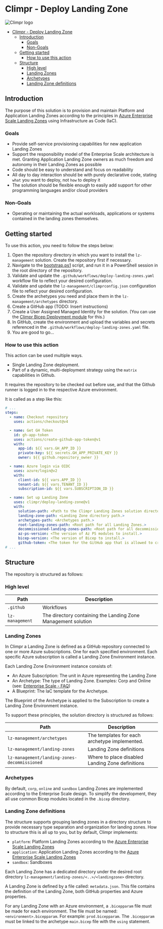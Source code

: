 # Climpr - Deploy Landing Zone

![Climpr logo](https://www.climpr.com/img/about.jpg)

<!-- TOC -->

- [Climpr - Deploy Landing Zone](#climpr---deploy-landing-zone)
  - [Introduction](#introduction)
    - [Goals](#goals)
    - [Non-Goals](#non-goals)
  - [Getting started](#getting-started)
    - [How to use this action](#how-to-use-this-action)
  - [Structure](#structure)
    - [High level](#high-level)
    - [Landing Zones](#landing-zones)
    - [Archetypes](#archetypes)
    - [Landing Zone definitions](#landing-zone-definitions)

<!-- /TOC -->

## Introduction

The purpose of this solution is to provision and maintain Platform and Application Landing Zones according to the principles in [Azure Enterprise Scale Landing Zones](https://learn.microsoft.com/en-us/azure/cloud-adoption-framework/ready/landing-zone/) using Infrastructure as Code (IaC).

### Goals

- Provide self-service provisioning capabilities for new application Landing Zones
- Support the responsibility model of the Enterprise Scale architecture is met. Granting Application Landing Zone owners as much freedom and autonomy in their Landing Zones as possible
- Code should be easy to understand and focus on readability
- All day to day interaction should be with purely declarative code, stating `what` you want to deploy, not `how` to deploy it
- The solution should be flexible enough to easily add support for other programming languages and/or cloud providers

### Non-Goals

- Operating or maintaining the actual workloads, applications or systems contained in the landing zones themselves.

## Getting started

To use this action, you need to follow the steps below:

1. Open the repository directory in which you want to install the `lz-management` solution. Create the repository first if necessary.
2. Navigate to the [bootstrap.ps1](https://insertlinkhere) script, and run it in a PowerShell session in the root directory of the repository.
3. Validate and update the `.github/workflows/deploy-landing-zones.yaml` workflow file to reflect your desired configuration.
4. Validate and update the `lz-management/climprconfig.json` configuration file to reflect your desired configuration.
5. Create the archetypes you need and place them in the `lz-management/archetypes` directory.
6. Create a GitHub app (TODO: Insert instructions)
7. Create a User Assigned Managed Identity for the solution. (You can use the [Climpr Bicep Deployment module](https://github.com/climpr/deploy-bicep/) for this.)
8. In GitHub, create the environment and upload the variables and secrets referenced in the `.github/workflows/deploy-landing-zones.yaml` file.
9. You are good to go...

### How to use this action

This action can be used multiple ways.

- Single Landing Zone deployment.
- Part of a dynamic, multi-deployment strategy using the `matrix` capabilities in Github.

It requires the repository to be checked out before use, and that the Github runner is logged in to the respective Azure environment.

It is called as a step like this:

```yaml
# ...
steps:
  - name: Checkout repository
    uses: actions/checkout@v4

  - name: Get GH Token
    id: gh-app-token
    uses: actions/create-github-app-token@v1
    with:
      app-id: ${{ vars.GH_APP_ID }}
      private-key: ${{ secrets.GH_APP_PRIVATE_KEY }}
      owner: ${{ github.repository_owner }}

  - name: Azure login via OIDC
    uses: azure/login@v2
    with:
      client-id: ${{ vars.APP_ID }}
      tenant-id: ${{ vars.TENANT_ID }}
      subscription-id: ${{ vars.SUBSCRIPTION_ID }}

  - name: Set up Landing Zone
    uses: climpr/deploy-landing-zone@v1
    with:
      solution-path: <Path to the Climpr Landing Zones solution directory.>
      landing-zone-path: <Landing Zone directory path.>
      archetypes-path: <Archetypes path.>
      root-landing-zones-path: <Root path for all Landing Zones.>
      decommissioned-landing-zones-path: <Root path for all decommissioned Landing Zones.>
      az-ps-version: <The version of Az PS modules to install.>
      bicep-version: <The version of Bicep to install.>
      github-token: <The token for the GitHub app that is allowed to create and update repositories in the organization.>
# ...
```

## Structure

The repository is structured as follows:

### High level

| Path            | Description                                                   |
| --------------- | ------------------------------------------------------------- |
| `.github`       | Workflows                                                     |
| `lz-management` | The directory containing the Landing Zone Management solution |

### Landing Zones

In Climpr a Landing Zone is defined as a GitHub repository connected to one or more Azure subscriptions. One for each specified environment. Each specific Azure subscription is called a Landing Zone Environment instance.

Each Landing Zone Environment instance consists of:

- An Azure Subscription: The unit in Azure representing the Landing Zone
- An Archetype: The type of Landing Zone. Examples: Corp and Online (see: [Enterprise Scale - FAQ](https://learn.microsoft.com/en-us/azure/cloud-adoption-framework/ready/enterprise-scale/faq#what-about-our-management-group-hierarchy))
- A Blueprint: The IaC template for the Archetype.

The Blueprint of the Archetype is applied to the Subscription to create a Landing Zone Environment instance.

To support these principles, the solution directory is structured as follows:

| Path                                         | Description                                      |
| -------------------------------------------- | ------------------------------------------------ |
| `lz-management/archetypes`                   | The templates for each archetype implemented.    |
| `lz-management/landing-zones`                | Landing Zone definitions                         |
| `lz-management/landing-zones-decommissioned` | Where to place disabled Landing Zone definitions |

### Archetypes

By default, `corp`, `online` and `sandbox` Landing Zones are implemented according to the Enterprise Scale design.
To simplify the development, they all use common Bicep modules located in the `.bicep` directory.

### Landing Zone definitions

The structure supports grouping landing zones in a directory structure to provide necessary type separation and organization for landing zones. How to structure this is all up to you, but by default, Climpr implements:

- `platform`: Platform Landing Zones according to the [Azure Enterprise Scale Landing Zones](https://learn.microsoft.com/en-us/azure/cloud-adoption-framework/ready/landing-zone/)
- `application`: Application Landing Zones according to the [Azure Enterprise Scale Landing Zones](https://learn.microsoft.com/en-us/azure/cloud-adoption-framework/ready/landing-zone/)
- `sandbox`: Sandboxes

Each Landing Zone has a dedicated directory under the desired root directory `lz-management/landing-zones/<..>/<landingzone>` directory.

A Landing Zone is defined by a file called: `metadata.json`. This file contains the definition of the Landing Zone, both GitHub properties and Azure properties.

For any Landing Zone with an Azure environment, a `.bicepparam` file must be made for each environment. The file must be named: `<environment>.bicepparam`. For example: `prod.bicepparam`. The `.bicepparam` must be linked to the archetype `main.bicep` file with the `using` statement.

